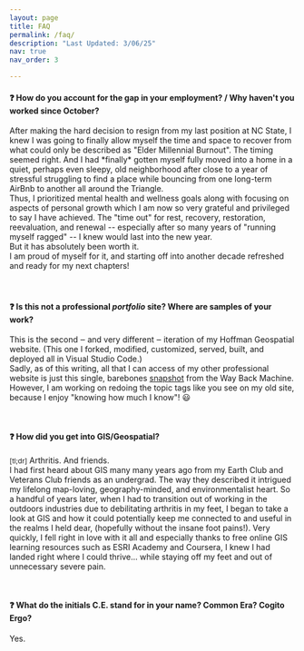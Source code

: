 ```yaml
---
layout: page
title: FAQ
permalink: /faq/
description: "Last Updated: 3/06/25"
nav: true
nav_order: 3

---
```


#### :question: How do you account for the gap in your employment? / Why haven't you worked since October?
<div class="content">
After making the hard decision to resign from my last position at NC State, I knew I was going to 
finally allow myself the time and space to recover from what could only be described as 
"Elder Millennial Burnout". The timing seemed right. 
And I had *finally* gotten myself fully moved into a home in a quiet, perhaps even sleepy, old neighborhood after close to a year 
of stressful struggling to find a place while bouncing from one long-term AirBnb to another all around the Triangle.
<br>
Thus, I prioritized mental health and wellness goals along with focusing on aspects of personal growth which I am now so very
grateful and privileged to say I have achieved. The "time out" for rest, recovery, restoration, reevaluation, and renewal 
-- especially after so many years of "running myself ragged" -- I knew would last into the new year.
<br>
But it has absolutely been worth it.<br>
I am proud of myself for it, and starting off into another decade refreshed and ready for my next chapters! 
</div>

<br>

<br>

#### :question: Is this not a professional <b><i>portfolio</i></b> site? Where are samples of your work?
This is the second ‒ and very different ‒ iteration of my Hoffman Geospatial website.
(This one I forked, modified, customized, served, built, and deployed all in Visual Studio Code.)
<br>Sadly, as of this writing, all that I can access of my other professional website 
is just this single, barebones <a href="https://web.archive.org/web/20211202183343/https://www.hoffmangeospatial.com/">snapshot</a> from the Way Back Machine. However, I am working on redoing the topic tags like you see on my old site, because I enjoy "knowing how much I know"! :smiley:

<br>


#### :question: How did you get into GIS/Geospatial?
<span style="font-size:12px;">[tl;dr]</span>  Arthritis. And friends.
<br>
I had first heard about GIS many many years ago from my Earth Club and Veterans Club friends as an undergrad.
The way they described it intrigued my lifelong map-loving, geography-minded, and environmentalist heart. 
So a handful of years later, when I had to transition out of working in the outdoors industries due to debilitating arthritis in my feet, 
I began to take a look at GIS and how it could potentially keep me connected to and useful in the realms I held dear, (hopefully without the insane foot pains!).
Very quickly, I fell right in love with it all and especially thanks to free online GIS learning resources such as ESRI Academy and Coursera,
I knew I had landed right where I could thrive... while staying off my feet and out of unnecessary severe pain.

<br>

#### :question: What do the initials C.E. stand for in your name? Common Era? Cogito Ergo?
Yes.

<br>


<!--#### :question: How <s>old are you</s> many years have you been alive?
I can neither confirm nor deny that I was born right around the time Geo. Orwell warned about.-->


<br>
<!-- #### . What is your relationship to the elite sport of ice hockey?
It is and has always been venerated in my life, by me. I became obsessed in my single-digit years. -->